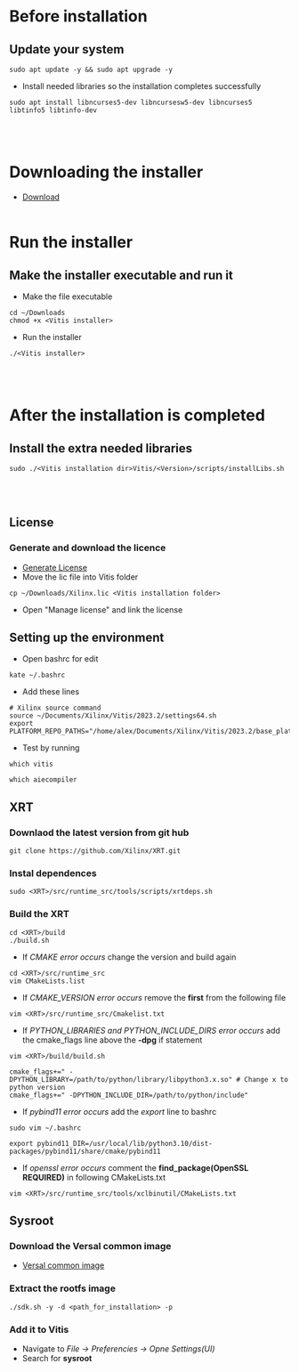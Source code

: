 # Before installation
## Update your system
```
sudo apt update -y && sudo apt upgrade -y
```
- Install needed libraries so the installation completes successfully
```
sudo apt install libncurses5-dev libncursesw5-dev libncurses5 libtinfo5 libtinfo-dev
```
<br></br>

# Downloading the installer
- <a href="https://www.xilinx.com/support/download/index.html/content/xilinx/en/downloadNav/vitis.html">Download</a>
<br></br>

# Run the installer
## Make the installer executable and run it
- Make the file executable
```
cd ~/Downloads
chmod +x <Vitis installer>
```
- Run the installer
```
./<Vitis installer>
```
<br></br>

# After the installation is completed
## Install the extra needed libraries
```
sudo ./<Vitis installation dir>Vitis/<Version>/scripts/installLibs.sh
```
<br></br>

## License
### Generate and download the licence
- <a href="https://www.xilinx.com/getlicense">Generate License</a>
- Move the lic file into Vitis folder
```
cp ~/Downloads/Xilinx.lic <Vitis installation folder>
```
- Open "Manage license" and link the license

## Setting up the environment
- Open bashrc for edit
```
kate ~/.bashrc
```
- Add these lines
```
# Xilinx source command
source ~/Documents/Xilinx/Vitis/2023.2/settings64.sh
export PLATFORM_REPO_PATHS="/home/alex/Documents/Xilinx/Vitis/2023.2/base_platforms/"
```
- Test by running
```
which vitis
```
```
which aiecompiler
```

## XRT
### Downlaod the latest version from git hub
```
git clone https://github.com/Xilinx/XRT.git
```
### Instal dependences
```
sudo <XRT>/src/runtime_src/tools/scripts/xrtdeps.sh
```
### Build the XRT
```
cd <XRT>/build
./build.sh
```
- If *CMAKE error occurs* change the version and build again
```
cd <XRT>/src/runtime_src
vim CMakeLists.list
```
- If *CMAKE_VERSION error occurs* remove the **first** from the following file
```
vim <XRT>/src/runtime_src/Cmakelist.txt
```
- If *PYTHON_LIBRARIES and PYTHON_INCLUDE_DIRS error occurs* add the cmake_flags line above the **-dpg** if statement
```
vim <XRT>/build/build.sh
```
```
cmake_flags+=" -DPYTHON_LIBRARY=/path/to/python/library/libpython3.x.so" # Change x to python version
cmake_flags+=" -DPYTHON_INCLUDE_DIR=/path/to/python/include"
```
- If *pybind11 error occurs* add the *export* line to bashrc
```
sudo vim ~/.bashrc
```
```
export pybind11_DIR=/usr/local/lib/python3.10/dist-packages/pybind11/share/cmake/pybind11
```
- If *openssl error occurs* comment the **find_package(OpenSSL REQUIRED)** in following CMakeLists.txt
```
vim <XRT>/src/runtime_src/tools/xclbinutil/CMakeLists.txt
```

## Sysroot
### Download the Versal common image
- <a href="https://www.xilinx.com/support/download/index.html/content/xilinx/en/downloadNav/embedded-platforms.html">Versal common image</a>

### Extract the rootfs image
```
./sdk.sh -y -d <path_for_installation> -p
```

### Add it to Vitis
- Navigate to *File -> Preferencies -> Opne Settings(UI)*
- Search for **sysroot**
